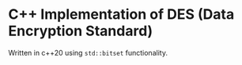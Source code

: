 C++ Implementation of DES (Data Encryption Standard)
==================================

Written in c++20 using `std::bitset` functionality.
